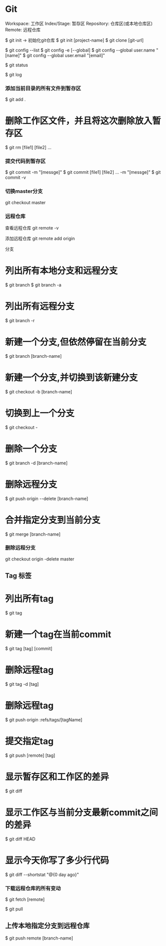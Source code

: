 Git
==========
Workspace: 工作区
Index/Stage: 暂存区
Repository: 仓库区(或本地仓库区)
Remote: 远程仓库



$ git init  ->  初始化git仓库
$ git init [project-name]
$ git clone [git-url]


$ git config --list
$ git config -e [--global]
$ git config --global user.name "[name]"
$ git config --global user.email "[email]"


$ git status

$ git log

###  添加当前目录的所有文件到暂存区
$ git add .
# 删除工作区文件，并且将这次删除放入暂存区
$ git rm [file1] [file2] ...

### 提交代码到暂存区
$ git commit -m "[messge]"
$ git commit [file1] [file2] ... -m "[messge]"
$ git commit -v
### 切换master分支
git checkout master


### 远程仓库
查看远程仓库
git remote -v 

添加远程仓库
git remote add origin 


分支
# 列出所有本地分支和远程分支
$ git branch 
$ git branch -a
# 列出所有远程分支
$ git branch -r

# 新建一个分支,但依然停留在当前分支
$ git branch [branch-name]
# 新建一个分支,并切换到该新建分支
$ git checkout -b [branch-name]
# 切换到上一个分支
$ git checkout -
# 删除一个分支
$ git branch -d [branch-name]

# 删除远程分支
$ git push origin --delete [branch-name]

# 合并指定分支到当前分支
$ git merge [branch-name]

### 删除远程分支
git checkout origin -delete master


## Tag 标签
# 列出所有tag
$ git tag

# 新建一个tag在当前commit
$ git tag [tag] [commit]

# 删除远程tag
$ git tag -d [tag]

# 删除远程tag
$ git push origin :refs/tags/[tagName]

# 提交指定tag
$ git push [remote] [tag]



# 显示暂存区和工作区的差异
$ git diff
# 显示工作区与当前分支最新commit之间的差异
$ git diff HEAD
# 显示今天你写了多少行代码
$ git diff --shortstat "@{0 day ago}"


### 下载远程仓库的所有变动
$ git fetch [remote]


$ git pull

## 上传本地指定分支到远程仓库
$ git push remote [branch-name]
